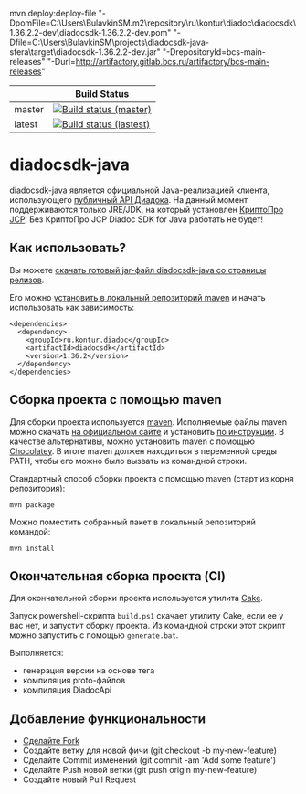 mvn deploy:deploy-file "-DpomFile=C:\Users\BulavkinSM\.m2\repository\ru\kontur\diadoc\diadocsdk\1.36.2.2-dev\diadocsdk-1.36.2.2-dev.pom"   "-Dfile=C:\Users\BulavkinSM\projects\diadocsdk-java-sfera\target\diadocsdk-1.36.2.2-dev.jar"   "-DrepositoryId=bcs-main-releases"   "-Durl=http://artifactory.gitlab.bcs.ru/artifactory/bcs-main-releases"


|              | Build Status
|--------------|--------------
| master       | [![Build status (master)](https://ci.appveyor.com/api/projects/status/2m2fh6avlbaq6ydf/branch/master?svg=true)](https://ci.appveyor.com/project/diadoc-admin/diadocsdk-java/branch/master)
| latest       | [![Build status (lastest)](https://ci.appveyor.com/api/projects/status/2m2fh6avlbaq6ydf?svg=true)](https://ci.appveyor.com/project/diadoc-admin/diadocsdk-java)


# diadocsdk-java

diadocsdk-java является официальной Java-реализацией клиента, использующего [публичный API Диадока](http://api-docs.diadoc.ru/).
На данный момент поддерживаются только JRE/JDK, на который установлен [КриптоПро JCP](https://www.cryptopro.ru/products/csp/jcp). Без КриптоПро JCP Diadoc SDK for Java работать не будет!


## Как использовать?

Вы можете [скачать готовый jar-файл diadocsdk-java со страницы релизов](https://github.com/diadoc/diadocsdk-java/releases).

Его можно [установить в локальный репозиторий maven](https://maven.apache.org/guides/mini/guide-3rd-party-jars-local.html) и начать использовать как зависимость:

    <dependencies>
      <dependency>
        <groupId>ru.kontur.diadoc</groupId>
        <artifactId>diadocsdk</artifactId>
        <version>1.36.2</version>
      </dependency>
    </dependencies>

## Сборка проекта с помощью maven

Для сборки проекта используется [maven](http://maven.apache.org/). Исполняемые файлы maven можно скачать [на официальном сайте](http://maven.apache.org/download.cgi) и установить [по инструкции](http://maven.apache.org/install.html). В качестве альтернативы, можно установить maven с помощью [Chocolatey](https://chocolatey.org/packages/maven). В итоге maven должен находиться в переменной среды PATH, чтобы его можно было вызвать из командной строки.

Стандартный способ сборки проекта с помощью maven (старт из корня репозитория):

```
mvn package
```

Можно поместить собранный пакет в локальный репозиторий командой:

```
mvn install
```

## Окончательная сборка проекта (CI)

Для окончательной сборки проекта используется утилита [Cake](http://cakebuild.net/).

Запуск powershell-скрипта `build.ps1` скачает утилиту Cake, если ее у вас нет, и запустит сборку проекта.
Из командной строки этот скрипт можно запустить с помощью `generate.bat`.

Выполняется:

- генерация версии на основе тега
- компиляция proto-файлов
- компиляция DiadocApi

## Добавление функциональности

- [Сделайте Fork](https://guides.github.com/activities/forking/)
- Создайте ветку для новой фичи (git checkout -b my-new-feature)
- Сделайте Commit изменений (git commit -am 'Add some feature')
- Сделайте Push новой ветки (git push origin my-new-feature)
- Создайте новый Pull Request
